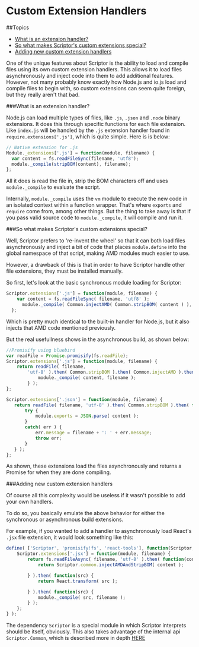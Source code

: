 Custom Extension Handlers
=========================

##Topics
* [What is an extension handler?]()
* [So what makes Scriptor's custom extensions special?]()
* [Adding new custom extension handlers]()


One of the unique features about Scriptor is the ability to load and compile files using its own custom extension handlers. This allows it to load files asynchronously and inject code into them to add additional features. However, not many probably know exactly how Node.js and io.js load and compile files to begin with, so custom extensions can seem quite foreign, but they really aren't that bad.

###What is an extension handler?

Node.js can load multiple types of files, like `.js`, `.json` and `.node` binary extensions. It does this through specific functions for each file extension. Like `index.js` will be handled by the `.js` extension handler found in `require.extensions['.js']`, which is quite simple. Here is is below:

```javascript
// Native extension for .js
Module._extensions['.js'] = function(module, filename) {
  var content = fs.readFileSync(filename, 'utf8');
  module._compile(stripBOM(content), filename);
};
```

All it does is read the file in, strip the BOM characters off and uses `module._compile` to evaluate the script.

Internally, `module._compile` uses the `vm` module to execute the new code in an isolated context within a function wrapper. That's where `exports` and `require` come from, among other things. But the thing to take away is that if you pass valid source code to `module._compile`, it will compile and run it.

###So what makes Scriptor's custom extensions special?

Well, Scriptor prefers to 're-invent the wheel' so that it can both load files asynchronously and inject a bit of code that places `module.define` into the global namespace of that script, making AMD modules much easier to use.

However, a drawback of this is that in order to have Scriptor handle other file extensions, they must be installed manually.

So first, let's look at the basic synchronous module loading for Scriptor:
```javascript
Scriptor.extensions['.js'] = function(module, filename) {
    var content = fs.readFileSync( filename, 'utf8' );
      module._compile( Common.injectAMD( Common.stripBOM( content ) ), filename );
  };
```

Which is pretty much identical to the built-in handler for Node.js, but it also injects that AMD code mentioned previously.

But the real usefullness shows in the asynchronous build, as shown below:
```javascript
//Promisify using bluebird
var readFile = Promise.promisify(fs.readFile);
Scriptor.extensions['.js'] = function(module, filename) {
    return readFile( filename,
        'utf-8' ).then( Common.stripBOM ).then( Common.injectAMD ).then( function(content) {
            module._compile( content, filename );
        } );
};

Scriptor.extensions['.json'] = function(module, filename) {
   return readFile( filename, 'utf-8' ).then( Common.stripBOM ).then( function(content) {
       try {
           module.exports = JSON.parse( content );
       }
       catch( err ) {
           err.message = filename + ': ' + err.message;
           throw err;
       }
   } );
};
```

As shown, these extensions load the files asynchronously and returns a Promise for when they are done compiling.

###Adding new custom extension handlers

Of course all this complexity would be useless if it wasn't possible to add your own handlers.

To do so, you basically emulate the above behavior for either the synchronous or asynchronous build extensions.

For example, if you wanted to add a handler to asynchronously load React's `.jsx` file extension, it would look something like this:
```javascript
define( ['Scriptor', 'promisify!fs', 'react-tools'], function(Scriptor, fs, React) {
    Scriptor.extensions['.jsx'] = function(module, filename) {
        return fs.readFileAsync( filename, 'utf-8' ).then( function(content) {
            return Scriptor.common.injectAMDAndStripBOM( content );

        } ).then( function(src) {
            return React.transform( src );

        } ).then( function(src) {
            module._compile( src, filename );
        } );
    };
} );
```

The dependency `Scriptor` is a special module in which Scriptor interprets should be itself, obviously. This also takes advantage of the internal api `Scriptor.Common`, which is described more in depth [HERE]()
